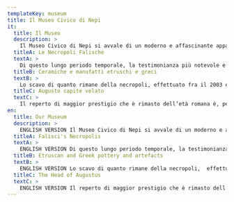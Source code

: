 ```yaml
---
templateKey: museum
title: Il Museo Civico di Nepi
it:
  title: Il Museo
  description: >
    Il Museo Civico di Nepi si avvale di un moderno e affascinante apparato espositivo che si propone di illustrare, attraverso i reperti archeologici, l’evoluzione storica della città e del suo territorio dall’età preistorica sino ad arrivare al Rinascimento.
  titleA: Le Necropoli Falische
  textA: >
    Di questo lungo periodo temporale, la testimonianza più notevole e che caratterizza e rende unica nel Lazio la collezione museale è costituita dai materiali provenienti dalle necropoli falische (VII – IV secolo a.C.) che circondano l'abitato. La presenza di raffinati corredi funerari, composti da reperti ceramici, dimostra l’esistenza di una società ben organizzata, all’interno della quale emerge la presenza di un ricco ceto aristocratico.
  titleB: Ceramiche e manufatti etruschi e greci
  textB: >
    Lo scavo di quanto rimane della necropoli, effettuato fra il 2003 ed il 2004, ha consentito, infatti, di recuperare, oltre a ceramica di produzione locale, manufatti di produzione etrusca e greca, oggetti in bronzo ed ornamenti personali in oro ed argento. Il fascino di queste scoperte può essere rivissuto dal visitatore attraverso un video che con immagini sensazionali documenta le fasi più suggestive dello scavo.
  titleC: Augusto capite velato
  textC: >
    Il reperto di maggior prestigio che è rimasto dell’età romana è, però, la testa marmorea che raffigura Augusto capite velato. La sua provenienza è ignota, ma doveva appartenere ad una scultura, una statua togata, posta all’interno di un importante edificio pubblico cittadino.
en:
  title: Our Museum
  description: >
    ENGLISH VERSION Il Museo Civico di Nepi si avvale di un moderno e affascinante apparato espositivo che si propone di illustrare, attraverso i reperti archeologici, l’evoluzione storica della città e del suo territorio dall’età preistorica sino ad arrivare al Rinascimento.
  titleA: Falisci's Necropolis
  textA: >
    ENGLISH VERSION Di questo lungo periodo temporale, la testimonianza più notevole e che caratterizza e rende unica nel Lazio la collezione museale è costituita dai materiali provenienti dalle necropoli falische (VII – IV secolo a.C.) che circondano l'abitato. La presenza di raffinati corredi funerari, composti da reperti ceramici, dimostra l’esistenza di una società ben organizzata, all’interno della quale emerge la presenza di un ricco ceto aristocratico.
  titleB: Etruscan and Greek pottery and artefacts
  textB: >
    ENGLISH VERSION Lo scavo di quanto rimane della necropoli,  effettuato fra il 2003 ed il 2004, ha consentito, infatti,  di recuperare, oltre a ceramica di produzione locale, manufatti di produzione etrusca e greca, oggetti in bronzo ed ornamenti personali in oro ed argento. Il fascino di queste scoperte può essere rivissuto dal visitatore attraverso un video che con immagini sensazionali documenta le fasi più suggestive dello scavo.
  titleC: The Head of Augustus
  textC: >
    ENGLISH VERSION Il reperto di maggior prestigio che è rimasto dell’età romana è, però, la testa marmorea che raffigura Augusto capite velato. La sua provenienza è ignota, ma doveva appartenere ad una scultura, una statua togata, posta all’interno di un importante edificio pubblico cittadino.
---
```

